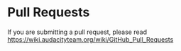 # Pull Requests

If you are submitting a pull request, please read https://wiki.audacityteam.org/wiki/GitHub_Pull_Requests 
